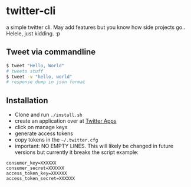 # twitter-cli
a simple twitter cli. May add features but you know how side projects go..
Helele, just kidding. :p

## Tweet via commandline
```bash
$ tweet "Hello, World"
# tweets stuff
$ tweet -v "hello, world"
# response dump in json format
```

## Installation
- Clone and run `./install.sh`
- create an application over at [Twitter Apps][twitterapps]
- click on manage keys
- generate access tokens
- copy tokens in the `~/.twitter.cfg`
- important: NO EMPTY LINES. This will likely be changed in future versions but currently it breaks the script
example:
```properties
consumer_key=XXXXXX
consumer_secret=XXXXXX
access_token_key=XXXXXX
access_token_secret=XXXXXX
```



[twitterapps]: https://apps.twitter.com/
